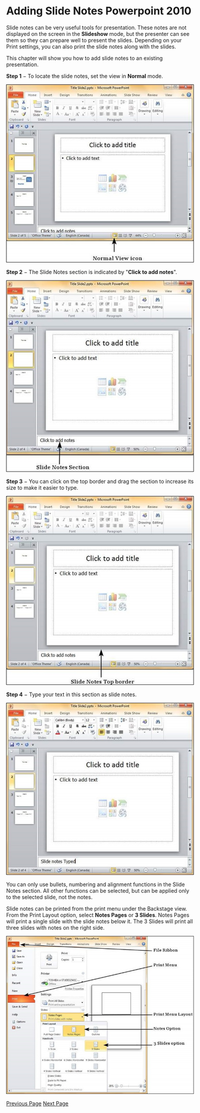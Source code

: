 # Adding Slide Notes Powerpoint 2010
Slide notes can be very useful tools for presentation. These notes are not displayed on the screen in the **Slideshow** mode, but the presenter can see them so they can prepare well to present the slides. Depending on your Print settings, you can also print the slide notes along with the slides.

This chapter will show you how to add slide notes to an existing presentation.

**Step 1** − To locate the slide notes, set the view in **Normal** mode.

![Microsoft PowerPoint 2010](../powerpoint/images/delete_normal_view.jpg)

**Step 2** − The Slide Notes section is indicated by "**Click to add notes**".

![Microsoft PowerPoint 2010](../powerpoint/images/slide_notes_section.jpg)

**Step 3** − You can click on the top border and drag the section to increase its size to make it easier to type.

![Microsoft PowerPoint 2010](../powerpoint/images/slide_notes_top_border.jpg)

**Step 4** − Type your text in this section as slide notes.

![Microsoft PowerPoint 2010](../powerpoint/images/slide_notes_typed.jpg)

You can only use bullets, numbering and alignment functions in the Slide Notes section. All other functions can be selected, but can be applied only to the selected slide, not the notes.

Slide notes can be printed from the print menu under the Backstage view. From the Print Layout option, select **Notes Pages** or **3 Slides**. Notes Pages will print a single slide with the slide notes below it. The 3 Slides will print all three slides with notes on the right side.

![Microsoft PowerPoint 2010](../powerpoint/images/printing_slide_notes.jpg)


[Previous Page](../powerpoint/powerpoint_rearranging_slides.md) [Next Page](../powerpoint/powerpoint_managing_sections.md) 
